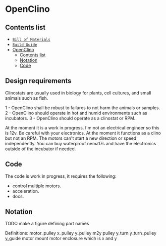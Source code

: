 # OpenClino

## Contents list

- [`Bill of Materials`](2_BOM.md)
- [`Build Guide`](3_build_guide.md)
- [OpenClino](#openclino)
  - [Contents list](#contents-list)
  - [Notation](#notation)
  - [Code](#code)

## Design requirements

Clinostats are usually used in biology for plants, cell cultures, and small animals such as fish.

1 - OpenClino shall be robust to failures to not harm the animals or samples. 
2 - OpenClino should operate in hot and humid environments such as incubators.
3 - OpenClino should operate as a clinostat or RPM.

At the moment it is a work in progress. I'm not an electrical engineer so this is 12v.
Be careful with your electronics. 
At the moment it functions as a clino but not an RPM. The motors can't start a new direction or speed independently.
You can buy waterproof nema17s and have the electronics outside of the incubator if needed.

## Code

The code is work in progress, it requires the following:
 - control multiple motors.
 - acceleration.
 - docs.

## Notation
TODO make a figure defining part names

Definitions:
motor_pulley
x_pulley
y_pulley
m2y pulley
y_turn
y_turn_pulley
y_guide
motor mount
motor enclosure
which is x and y

